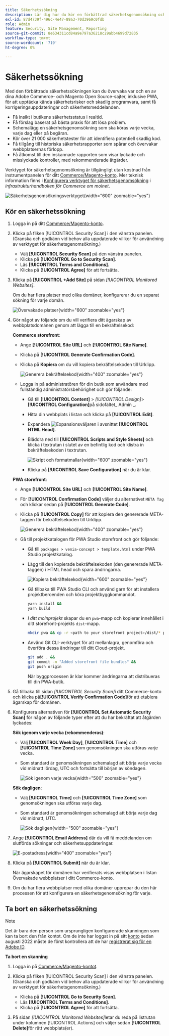 ```yaml
---
title: Säkerhetssökning
description: Lär dig hur du kör en förbättrad säkerhetsgenomsökning och övervakar alla dina Adobe Commerce- och Magento Open Source-sajter.
exl-id: 87d4739f-496c-4e47-89a3-70d3969c0fdb
role: Admin
feature: Security, Site Management, Reporting
source-git-commit: 8e634311cd84a9e797a36218c29abb4699d72835
workflow-type: tm+mt
source-wordcount: '719'
ht-degree: 0%

---
```


# Säkerhetssökning

Med den förbättrade säkerhetssökningen kan du övervaka var och en av dina Adobe Commerce- och Magento Open Source-sajter, inklusive PWA, för att upptäcka kända säkerhetsrisker och skadlig programvara, samt få korrigeringsuppdateringar och säkerhetsmeddelanden.

- Få insikt i butikens säkerhetsstatus i realtid.
- Få förslag baserat på bästa praxis för att lösa problem.
- Schemalägg en säkerhetsgenomsökning som ska köras varje vecka, varje dag eller på begäran.
- Kör över 21 000 säkerhetstester för att identifiera potentiell skadlig kod.
- Få tillgång till historiska säkerhetsrapporter som spårar och övervakar webbplatsernas förlopp.
- Få åtkomst till den inskannade rapporten som visar lyckade och misslyckade kontroller, med rekommenderade åtgärder.

Verktyget för säkerhetsgenomsökning är tillgängligt utan kostnad från instrumentpanelen för ditt [Commerce/Magento-konto](../getting-started/commerce-account-create.md). Mer teknisk information finns i [Konfigurera verktyget för säkerhetsgenomsökning](https://experienceleague.adobe.com/docs/commerce-cloud-service/user-guide/launch/overview.html#set-up-the-security-scan-tool) i _infrastrukturhandboken för Commerce om molnet_.

![Säkerhetsgenomsökningsverktyget](./assets/magento-security-scan.png){width="600" zoomable="yes"}

## Kör en säkerhetssökning

1. Logga in på ditt [Commerce/Magento-konto](../getting-started/commerce-account-create.md).

1. Klicka på fliken [!UICONTROL Security Scan] i den vänstra panelen. (Granska och godkänn vid behov alla uppdaterade villkor för användning av verktyget för säkerhetsgenomsökning.)

   - Välj **[!UICONTROL Security Scan]** på den vänstra panelen.
   - Klicka på **[!UICONTROL Go to Security Scan]**.
   - Läs **[!UICONTROL Terms and Conditions]**.
   - Klicka på **[!UICONTROL Agree]** för att fortsätta.

1. Klicka på **[!UICONTROL +Add Site]** på sidan _[!UICONTROL Monitored Websites]_.

   Om du har flera platser med olika domäner, konfigurerar du en separat sökning för varje domän.

   ![Övervakade platser](./assets/monitored-website.png){width="600" zoomable="yes"}

1. Gör något av följande om du vill verifiera ditt ägarskap av webbplatsdomänen genom att lägga till en bekräftelsekod:

   **Commerce storefront**:

   - Ange **[!UICONTROL Site URL]** och **[!UICONTROL Site Name]**.
   - Klicka på **[!UICONTROL Generate Confirmation Code]**.
   - Klicka på **Kopiera** om du vill kopiera bekräftelsekoden till Urklipp.

     ![Generera bekräftelsekod](./assets/scan-site1.png){width="400" zoomable="yes"}

   - Logga in på administratören för din butik som användare med fullständig administratörsbehörighet och gör följande:

      - Gå till **[!UICONTROL Content]** > _[!UICONTROL Design]_>**[!UICONTROL Configuration]**&#x200B;på sidofältet_ Admin _.
      - Hitta din webbplats i listan och klicka på **[!UICONTROL Edit]**.
      - Expandera ![Expansionsväljaren](../assets/icon-display-expand.png) i avsnittet **[!UICONTROL HTML Head]**.
      - Bläddra ned till **[!UICONTROL Scripts and Style Sheets]** och klicka i textrutan i slutet av en befintlig kod och klistra in bekräftelsekoden i textrutan.

        ![Skript och formatmallar](./assets/scan-paste-code.png){width="600" zoomable="yes"}

      - Klicka på **[!UICONTROL Save Configuration]** när du är klar.

   **PWA storefront**:

   - Ange **[!UICONTROL Site URL]** och **[!UICONTROL Site Name]**.

   - För **[!UICONTROL Confirmation Code]** väljer du alternativet `META Tag` och klickar sedan på **[!UICONTROL Generate Code]**.

   - Klicka på **[!UICONTROL Copy]** för att kopiera den genererade META-taggen för bekräftelsekoden till Urklipp.

     ![Generera bekräftelsekod](./assets/scan-site2.png){width="400" zoomable="yes"}

   - Gå till projektkatalogen för PWA Studio storefront och gör följande:

      - Gå till `packages > venia-concept > template.html` under PWA Studio projektkatalog.
      - Lägg till den kopierade bekräftelsekoden (den genererade META-taggen) i HTML head och spara ändringarna.

        ![Kopiera bekräftelsekod](./assets/code-pwa.png){width="600" zoomable="yes"}

      - Gå tillbaka till PWA Studio CLI och använd garn för att installera projektberoenden och köra projektbyggkommandot.

        ```sh
        yarn install &&
        yarn build
        ```

      - *I ditt molnprojekt* skapar du en `pwa`-mapp och kopierar innehållet i ditt storefront-projekts `dist`-mapp.

        ```sh
        mkdir pwa && cp -r <path to your storefront project>/dist/* pwa
        ```

      - Använd Git CLI-verktyget för att mellanlagra, genomföra och överföra dessa ändringar till ditt Cloud-projekt.

        ```sh
        git add . &&
        git commit -m "Added storefront file bundles" &&
        git push origin
        ```

        När byggprocessen är klar kommer ändringarna att distribueras till din PWA-butik.

1. Gå tillbaka till sidan _[!UICONTROL Security Scan]_&#x200B;i ditt Commerce-konto och klicka på&#x200B;**[!UICONTROL Verify Confirmation Code]**&#x200B;för att etablera ägarskap för domänen.

1. Konfigurera alternativen för **[!UICONTROL Set Automatic Security Scan]** för någon av följande typer efter att du har bekräftat att åtgärden lyckades:

   **Sök igenom varje vecka (rekommenderas)**:

   - Välj **[!UICONTROL Week Day]**, **[!UICONTROL Time]** och **[!UICONTROL Time Zone]** som genomsökningen ska utföras varje vecka.
   - Som standard är genomsökningen schemalagd att börja varje vecka vid midnatt lördag, UTC och fortsätta till början av söndagen.

     ![Sök igenom varje vecka](./assets/scan-weekly.png){width="500" zoomable="yes"}

   **Sök dagligen**:

   - Välj **[!UICONTROL Time]** och **[!UICONTROL Time Zone]** som genomsökningen ska utföras varje dag.
   - Som standard är genomsökningen schemalagd att börja varje dag vid midnatt, UTC.

     ![Sök dagligen](./assets/scan-daily.png){width="500" zoomable="yes"}

1. Ange **[!UICONTROL Email Address]** där du vill få meddelanden om slutförda sökningar och säkerhetsuppdateringar.

   ![E-postadress](./assets/scan-notification-email.png){width="400" zoomable="yes"}

1. Klicka på **[!UICONTROL Submit]** när du är klar.

   När ägarskapet för domänen har verifierats visas webbplatsen i listan Övervakade webbplatser i ditt Commerce-konto.

1. Om du har flera webbplatser med olika domäner upprepar du den här processen för att konfigurera en säkerhetsgenomsökning för varje.

## Ta bort en säkerhetssökning

>[!NOTE]
>
>Det är bara den person som ursprungligen konfigurerade skanningen som kan ta bort den från kontot. Om de inte har loggat in på sitt [konto](https://account.magento.com) sedan augusti 2022 måste de först kontrollera att de har [registrerat sig för en Adobe ID](https://account.magento.com).

**Ta bort en skanning**

1. Logga in på [Commerce/Magento-kontot](../getting-started/commerce-account-create.md).

1. Klicka på fliken [!UICONTROL Security Scan] i den vänstra panelen. (Granska och godkänn vid behov alla uppdaterade villkor för användning av verktyget för säkerhetsgenomsökning.)

   - Klicka på **[!UICONTROL Go to Security Scan]**.
   - Läs **[!UICONTROL Terms and Conditions]**.
   - Klicka på **[!UICONTROL Agree]** för att fortsätta.

1. På sidan _[!UICONTROL Monitored Websites]_&#x200B;letar du reda på listrutan under kolumnen [!UICONTROL Actions] och väljer sedan **[!UICONTROL Delete]**&#x200B;för rätt webbplats(er).
